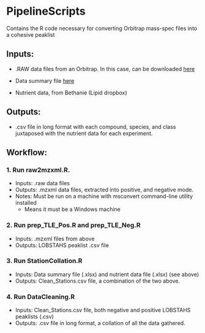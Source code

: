 # PipelineScripts
Contains the R code necessary for converting Orbitrap mass-spec files into a cohesive peaklist



## Inputs:
- .RAW data files from an Orbitrap. In this case, can be downloaded [here](ftp://ftp.whoi.edu/pub/science/MCG/gbmf/VanMooy/OxylipinAnalysis/expt%206%20&%207/)

- Data summary file [here](https://www2.whoi.edu/staff/bvanmooy/gordon-and-betty-moore-foundation-project-data/)

- Nutrient data, from Bethanie (Lipid dropbox)

## Outputs:
- .csv file in long format with each compound, species, and class juxtaposed with the nutrient data for each experiment.

## Workflow:

### 1. Run raw2mzxml.R.
  - Inputs: .raw data files
  - Outputs: .mzxml data files, extracted into positive, and negative mode.
  - Notes: Must be run on a machine with msconvert command-line utility installed
    - Means it must be a Windows machine

### 2. Run prep_TLE_Pos.R and prep_TLE_Neg.R
  - Inputs: .mzxml files from above
  - Outputs: LOBSTAHS peaklist .csv file

### 3. Run StationCollation.R
  - Inputs: Data summary file (.xlsx) and nutrient data file (.xlsx) (see above)
  - Outputs: Clean_Stations.csv file, a combination of the two above.

### 4. Run DataCleaning.R
 - Inputs: Clean_Stations.csv file, both negative and positive LOBSTAHS peaklists (.csv)
 - Outputs: .csv file in long format, a collation of all the data gathered.
